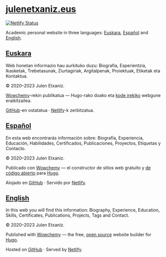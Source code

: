 # [julenetxaniz.eus](https://julenetxaniz.eus)

[![Netlify Status](https://api.netlify.com/api/v1/badges/3665b541-0794-4d57-9f19-028a07362b9d/deploy-status)](https://app.netlify.com/sites/julenetxaniz/deploys)

Academic personal website in three languages: [Euskara](#euskara), [Español](#español) and [English](#english).

## [Euskara](https://julenetxaniz.eus/)

Web honetan informazio hau aurkituko duzu: Biografia, Esperientzia, Ikasketak, Trebetasunak, Ziurtagiriak, Argitalpenak, Proiektuak, Etiketak eta Kontaktua.

&copy; 2020&ndash;2023 Julen Etxaniz.

<a href="https://wowchemy.com" target="_blank" rel="noopener">Wowchemy</a>-rekin publikatua —
Hugo</a>-rako doako eta <a href="https://github.com/wowchemy/wowchemy-hugo-themes" target="_blank" rel="noopener">
kode irekiko</a> webgune eraikitzailea.

<a href="https://github.com/juletx/academic-website" target="_blank" rel="noopener">GitHub</a>-en ostatatua · <a href="https://netilify.com" target="_blank" rel="noopener">Netlify</a>-k zerbitzatua.


## [Español](https://julenetxaniz.eus/es)

En esta web encontrarás información sobre: Biografía, Experiencia, Educación, Habilidades, Certificados, Publicaciones, Proyectos, Etiquetas y Contacto.

&copy; 2020&ndash;2023 Julen Etxaniz.

Publicado con <a href="https://wowchemy.com" target="_blank" rel="noopener">Wowchemy</a> —
    el constructor de sitios web gratuito y <a href="https://github.com/wowchemy/wowchemy-hugo-themes" target="_blank" rel="noopener">
    de código abierto</a> para <a href="https://gohugo.io" target="_blank" rel="noopener">Hugo</a>.

Alojado en <a href="https://github.com/juletx/academic-website" target="_blank" rel="noopener">GitHub</a> · Servido por <a href="https://netilify.com" target="_blank" rel="noopener">Netlify</a>.

## [English](https://julenetxaniz.eus/en)

In this web you will find this information: Biography, Experience, Education, Skills, Certificates, Publications, Projects, Tags and Contact.

&copy; 2020&ndash;2023 Julen Etxaniz.

Published with <a href="https://wowchemy.com" target="_blank" rel="noopener">Wowchemy</a>  —
    the free, <a href="https://github.com/wowchemy/wowchemy-hugo-themes" target="_blank" rel="noopener">
    open source</a> website builder for <a href="https://gohugo.io" target="_blank" rel="noopener">Hugo</a>.

Hosted on <a href="https://github.com/juletx/academic-website" target="_blank" rel="noopener">GitHub</a> · Served by <a href="https://netilify.com" target="_blank" rel="noopener">Netlify</a>.
